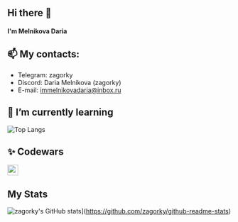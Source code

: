 ## Hi there 👋
#### I'm Melnikova Daria
## 📫 My contacts:
- Telegram: zagorky
- Discord: Daria Melnikova (zagorky)
- E-mail: immelnikovadaria@inbox.ru


## 🌱 I’m currently learning 
![Top Langs](https://github-readme-stats.vercel.app/api/top-langs/?username=zagorky&hide_progress=true)

## ✨ Codewars
<a href="https://www.codewars.com/users/rsschool_cbf0adbadf0eb26d">
  <img src="https://www.codewars.com/users/rsschool_cbf0adbadf0eb26d/badges/large" height="24">
</a>

## My Stats

![zagorky's GitHub stats](https://github-readme-stats.vercel.app/api?username=zagorky&&show_icons=true)](https://github.com/zagorky/github-readme-stats)
<!--[![GitHub Streak](http://github-readme-streak-stats.herokuapp.com?user=zagorky&theme=shadow-orange)](https://git.io/streak-stats)  -->

<!--
**zagorky/zagorky** is a ✨ _special_ ✨ repository because its `README.md` (this file) appears on your GitHub profile.

Here are some ideas to get you started:

- 🔭 I’m currently working on ...
- 🌱 I’m currently learning ...
- 👯 I’m looking to collaborate on ...
- 🤔 I’m looking for help with ...
- 💬 Ask me about ...
- 📫 How to reach me: ...
- 😄 Pronouns: ...
- ⚡ Fun fact: ...
-->
